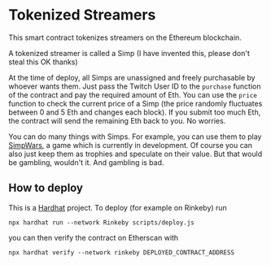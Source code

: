 # Tokenized Streamers

This smart contract tokenizes streamers on the Ethereum blockchain.

A tokenized streamer is called a Simp (I have invented this, please don't steal this OK thanks)

At the time of deploy, all Simps are unassigned and freely purchasable by whoever wants them. Just pass the Twitch User ID to the `purchase` function of the contract and pay the required amount of Eth. You can use the `price` function to check the current price of a Simp (the price randomly fluctuates between 0 and 5 Eth and changes each block). If you submit too much Eth, the contract will send the remaining Eth back to you. No worries.

You can do many things with Simps. For example, you can use them to play [SimpWars](https://github.com/buhrmi/simpwars), a game which is currently in development. Of course you can also just keep them as trophies and speculate on their value. But that would be gambling, wouldn't it. And gambling is bad.

## How to deploy

This is a [Hardhat](https://hardhat.org) project. To deploy (for example on Rinkeby) run 

```
npx hardhat run --network Rinkeby scripts/deploy.js
```

you can then verify the contract on Etherscan with

```
npx hardhat verify --network rinkeby DEPLOYED_CONTRACT_ADDRESS
```
